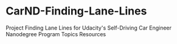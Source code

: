 # CarND-Finding-Lane-Lines
Project Finding Lane Lines for Udacity's Self-Driving Car Engineer Nanodegree Program Topics Resources
